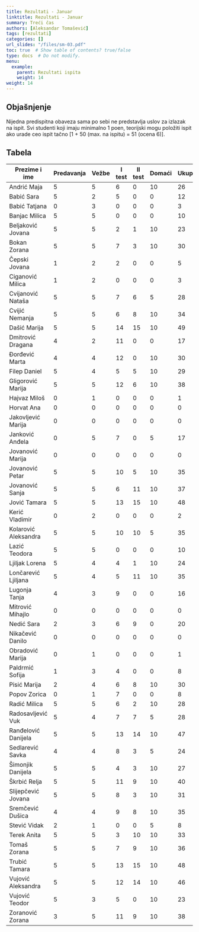 ```yaml
---
title: Rezultati - Januar
linktitle: Rezultati - Januar
summary: Treći čas
authors: [Aleksandar Tomašević]
tags: [rezultati]
categories: []
url_slides: "/files/sm-03.pdf"
toc: true  # Show table of contents? true/false
type: docs  # Do not modify.
menu:
  example:
    parent: Rezultati ispita
    weight: 14
weight: 14
---
```


## Objašnjenje

Nijedna predispitna obaveza sama po sebi ne predstavlja uslov za izlazak na ispit. Svi studenti koji imaju minimalno 1 poen, teorijski mogu položiti ispit ako urade ceo ispit tačno [1 + 50 (max. na ispitu) = 51 (ocena 6)].

## Tabela
| Prezime i ime        	| Predavanja 	| Vežbe 	| I test 	| II test 	| Domaći 	| Ukupno 	|
|----------------------	|------------	|-------	|--------	|---------	|--------	|--------	|
| Andrić Maja          	| 5          	| 5     	| 6      	| 0       	| 10     	| 26     	|
| Babić Sara           	| 5          	| 2     	| 5      	| 0       	| 0      	| 12     	|
| Babić Tatjana        	| 0          	| 3     	| 0      	| 0       	| 0      	| 3      	|
| Banjac Milica        	| 5          	| 5     	| 0      	| 0       	| 0      	| 10     	|
| Beljaković Jovana    	| 5          	| 5     	| 2      	| 1       	| 10     	| 23     	|
| Bokan Zorana         	| 5          	| 5     	| 7      	| 3       	| 10     	| 30     	|
| Čepski Jovana        	| 1          	| 2     	| 2      	| 0       	| 0      	| 5      	|
| Ciganović Milica     	| 1          	| 2     	| 0      	| 0       	| 0      	| 3      	|
| Cvijanović Nataša    	| 5          	| 5     	| 7      	| 6       	| 5      	| 28     	|
| Cvijić Nemanja       	| 5          	| 5     	| 6      	| 8       	| 10     	| 34     	|
| Dašić Marija         	| 5          	| 5     	| 14     	| 15      	| 10     	| 49     	|
| Dmitrović Dragana    	| 4          	| 2     	| 11     	| 0       	| 0      	| 17     	|
| Đorđević Marta       	| 4          	| 4     	| 12     	| 0       	| 10     	| 30     	|
| Filep Daniel         	| 5          	| 4     	| 5      	| 5       	| 10     	| 29     	|
| Gligorović Marija    	| 5          	| 5     	| 12     	| 6       	| 10     	| 38     	|
| Hajvaz Miloš         	| 0          	| 1     	| 0      	| 0       	| 0      	| 1      	|
| Horvat Ana           	| 0          	| 0     	| 0      	| 0       	| 0      	| 0      	|
| Jakovljević Marija   	| 0          	| 0     	| 0      	| 0       	| 0      	| 0      	|
| Janković Anđela      	| 0          	| 5     	| 7      	| 0       	| 5      	| 17     	|
| Jovanović Marija     	| 0          	| 0     	| 0      	| 0       	| 0      	| 0      	|
| Jovanović Petar      	| 5          	| 5     	| 10     	| 5       	| 10     	| 35     	|
| Jovanović Sanja      	| 5          	| 5     	| 6      	| 11      	| 10     	| 37     	|
| Jović Tamara         	| 5          	| 5     	| 13     	| 15      	| 10     	| 48     	|
| Kerić Vladimir       	| 0          	| 2     	| 0      	| 0       	| 0      	| 2      	|
| Kolarović Aleksandra 	| 5          	| 5     	| 10     	| 10      	| 5      	| 35     	|
| Lazić Teodora        	| 5          	| 5     	| 0      	| 0       	| 0      	| 10     	|
| Ljiljak Lorena       	| 5          	| 4     	| 4      	| 1       	| 10     	| 24     	|
| Lončarević Ljiljana  	| 5          	| 4     	| 5      	| 11      	| 10     	| 35     	|
| Lugonja Tanja        	| 4          	| 3     	| 9      	| 0       	| 0      	| 16     	|
| Mitrović Mihajlo     	| 0          	| 0     	| 0      	| 0       	| 0      	| 0      	|
| Nedić Sara           	| 2          	| 3     	| 6      	| 9       	| 0      	| 20     	|
| Nikačević Danilo     	| 0          	| 0     	| 0      	| 0       	| 0      	| 0      	|
| Obradović Marija     	| 0          	| 1     	| 0      	| 0       	| 0      	| 1      	|
| Paldrmić Sofija      	| 1          	| 3     	| 4      	| 0       	| 0      	| 8      	|
| Pisić Marija         	| 2          	| 4     	| 6      	| 8       	| 10     	| 30     	|
| Popov Zorica         	| 0          	| 1     	| 7      	| 0       	| 0      	| 8      	|
| Radić Milica         	| 5          	| 5     	| 6      	| 2       	| 10     	| 28     	|
| Radosavljević Vuk    	| 5          	| 4     	| 7      	| 7       	| 5      	| 28     	|
| Ranđelović Danijela  	| 5          	| 5     	| 13     	| 14      	| 10     	| 47     	|
| Sedlarević Savka     	| 4          	| 4     	| 8      	| 3       	| 5      	| 24     	|
| Šimonjik Danijela    	| 5          	| 5     	| 4      	| 3       	| 10     	| 27     	|
| Škrbić Relja         	| 5          	| 5     	| 11     	| 9       	| 10     	| 40     	|
| Slijepčević Jovana   	| 5          	| 5     	| 8      	| 3       	| 10     	| 31     	|
| Sremčević Dušica     	| 4          	| 4     	| 9      	| 8       	| 10     	| 35     	|
| Stević Vidak         	| 2          	| 1     	| 0      	| 0       	| 5      	| 8      	|
| Terek Anita          	| 5          	| 5     	| 3      	| 10      	| 10     	| 33     	|
| Tomaš Zorana         	| 5          	| 5     	| 7      	| 9       	| 10     	| 36     	|
| Trubić Tamara        	| 5          	| 5     	| 13     	| 15      	| 10     	| 48     	|
| Vujović Aleksandra   	| 5          	| 5     	| 12     	| 14      	| 10     	| 46     	|
| Vujović Teodor       	| 5          	| 3     	| 5      	| 0       	| 10     	| 23     	|
| Zoranović Zorana     	| 3          	| 5     	| 11     	| 9       	| 10     	| 38     	|